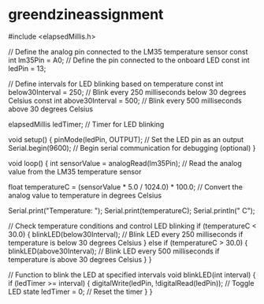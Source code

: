 # greendzineassignment
#include <elapsedMillis.h>

// Define the analog pin connected to the LM35 temperature sensor
const int lm35Pin = A0;
// Define the pin connected to the onboard LED
const int ledPin = 13;

// Define intervals for LED blinking based on temperature
const int below30Interval = 250; // Blink every 250 milliseconds below 30 degrees Celsius
const int above30Interval = 500; // Blink every 500 milliseconds above 30 degrees Celsius

elapsedMillis ledTimer; // Timer for LED blinking

void setup() {
  pinMode(ledPin, OUTPUT); // Set the LED pin as an output
  Serial.begin(9600); // Begin serial communication for debugging (optional)
}

void loop() {
  int sensorValue = analogRead(lm35Pin); // Read the analog value from the LM35 temperature sensor

  float temperatureC = (sensorValue * 5.0 / 1024.0) * 100.0; // Convert the analog value to temperature in degrees Celsius

  Serial.print("Temperature: ");
  Serial.print(temperatureC);
  Serial.println(" C");

  // Check temperature conditions and control LED blinking
  if (temperatureC < 30.0) {
    blinkLED(below30Interval); // Blink LED every 250 milliseconds if temperature is below 30 degrees Celsius
  } else if (temperatureC > 30.0) {
    blinkLED(above30Interval); // Blink LED every 500 milliseconds if temperature is above 30 degrees Celsius
  }
}

// Function to blink the LED at specified intervals
void blinkLED(int interval) {
  if (ledTimer >= interval) {
    digitalWrite(ledPin, !digitalRead(ledPin)); // Toggle LED state
    ledTimer = 0; // Reset the timer
  }
}
